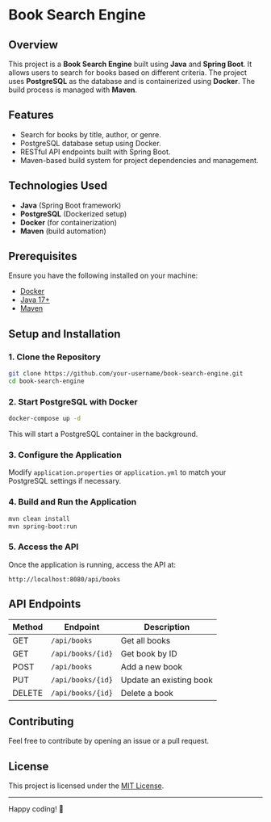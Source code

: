 
# Book Search Engine

## Overview
This project is a **Book Search Engine** built using **Java** and **Spring Boot**. It allows users to search for books based on different criteria. The project uses **PostgreSQL** as the database and is containerized using **Docker**. The build process is managed with **Maven**.

## Features
- Search for books by title, author, or genre.
- PostgreSQL database setup using Docker.
- RESTful API endpoints built with Spring Boot.
- Maven-based build system for project dependencies and management.

## Technologies Used
- **Java** (Spring Boot framework)
- **PostgreSQL** (Dockerized setup)
- **Docker** (for containerization)
- **Maven** (build automation)

## Prerequisites
Ensure you have the following installed on your machine:
- [Docker](https://www.docker.com/get-started)
- [Java 17+](https://adoptium.net/)
- [Maven](https://maven.apache.org/)

## Setup and Installation

### 1. Clone the Repository
```sh
git clone https://github.com/your-username/book-search-engine.git
cd book-search-engine
```

### 2. Start PostgreSQL with Docker
```sh
docker-compose up -d
```
This will start a PostgreSQL container in the background.

### 3. Configure the Application
Modify `application.properties` or `application.yml` to match your PostgreSQL settings if necessary.

### 4. Build and Run the Application
```sh
mvn clean install
mvn spring-boot:run
```

### 5. Access the API
Once the application is running, access the API at:
```
http://localhost:8080/api/books
```

## API Endpoints
| Method | Endpoint         | Description               |
|--------|-----------------|---------------------------|
| GET    | `/api/books`    | Get all books             |
| GET    | `/api/books/{id}` | Get book by ID            |
| POST   | `/api/books`    | Add a new book            |
| PUT    | `/api/books/{id}` | Update an existing book   |
| DELETE | `/api/books/{id}` | Delete a book             |

## Contributing
Feel free to contribute by opening an issue or a pull request.

## License
This project is licensed under the [MIT License](LICENSE).

---

Happy coding! 🚀


